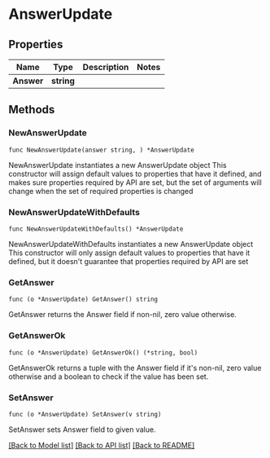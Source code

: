 # AnswerUpdate

## Properties

Name | Type | Description | Notes
------------ | ------------- | ------------- | -------------
**Answer** | **string** |  | 

## Methods

### NewAnswerUpdate

`func NewAnswerUpdate(answer string, ) *AnswerUpdate`

NewAnswerUpdate instantiates a new AnswerUpdate object
This constructor will assign default values to properties that have it defined,
and makes sure properties required by API are set, but the set of arguments
will change when the set of required properties is changed

### NewAnswerUpdateWithDefaults

`func NewAnswerUpdateWithDefaults() *AnswerUpdate`

NewAnswerUpdateWithDefaults instantiates a new AnswerUpdate object
This constructor will only assign default values to properties that have it defined,
but it doesn't guarantee that properties required by API are set

### GetAnswer

`func (o *AnswerUpdate) GetAnswer() string`

GetAnswer returns the Answer field if non-nil, zero value otherwise.

### GetAnswerOk

`func (o *AnswerUpdate) GetAnswerOk() (*string, bool)`

GetAnswerOk returns a tuple with the Answer field if it's non-nil, zero value otherwise
and a boolean to check if the value has been set.

### SetAnswer

`func (o *AnswerUpdate) SetAnswer(v string)`

SetAnswer sets Answer field to given value.



[[Back to Model list]](../README.md#documentation-for-models) [[Back to API list]](../README.md#documentation-for-api-endpoints) [[Back to README]](../README.md)


